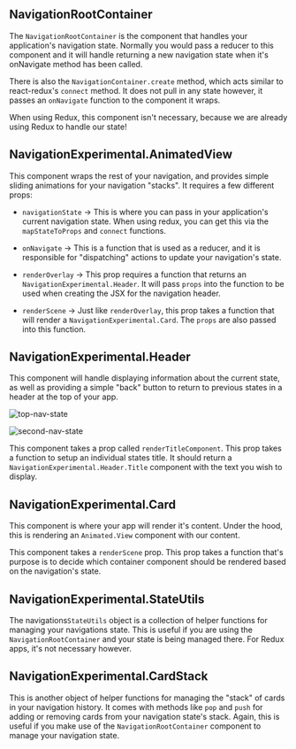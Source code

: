 ## NavigationRootContainer

The `NavigationRootContainer` is the component that handles your application's navigation state.
Normally you would pass a reducer to this component and it will handle returning a new navigation
state when it's onNavigate method has been called.

There is also the `NavigationContainer.create` method, which acts similar to react-redux's `connect` method.
It does not pull in any state however, it passes an `onNavigate` function to the component it wraps.

When using Redux, this component isn't necessary, because we are already using Redux to handle our state!

## NavigationExperimental.AnimatedView

This component wraps the rest of your navigation, and provides simple sliding animations for your navigation
"stacks". It requires a few different props:

- `navigationState` -> This is where you can pass in your application's current navigation state. When using redux,
you can get this via the `mapStateToProps` and `connect` functions.

- `onNavigate` -> This is a function that is used as a reducer, and it is responsible for "dispatching" actions to update your navigation's state.

- `renderOverlay` -> This prop requires a function that returns an `NavigationExperimental.Header`. It will pass `props` into the function to be used when creating the JSX for the navigation header.

- `renderScene` -> Just like `renderOverlay`, this prop takes a function that will render a `NavigationExperimental.Card`. The `props` are also passed into this function.


## NavigationExperimental.Header

This component will handle displaying information about the current state, as well as providing a simple "back" button to return to previous states in a header at the top of your app.

![top-nav-state](/img/top-nav-state.png)

![second-nav-state](/img/second-nav-state.png)

This component takes a prop called `renderTitleComponent`. This prop takes a function to setup an individual states title. It should return a `NavigationExperimental.Header.Title` component with the text you wish to display.

## NavigationExperimental.Card

This component is where your app will render it's content. Under the hood, this is rendering an `Animated.View` component with our content.

This component takes a `renderScene` prop. This prop takes a function that's purpose is to decide which container component should be rendered based on the navigation's state.

## NavigationExperimental.StateUtils

The navigations`StateUtils` object is a collection of helper functions for managing your navigations state. This is useful
if you are using the `NavigationRootContainer` and your state is being managed there. For Redux apps, it's not necessary however.

## NavigationExperimental.CardStack

This is another object of helper functions for managing the "stack" of cards in your navigation history. It comes with methods like
`pop` and `push` for adding or removing cards from your navigation state's stack. Again, this is useful if you make use of the
`NavigationRootContainer` component to manage your navigation state.
